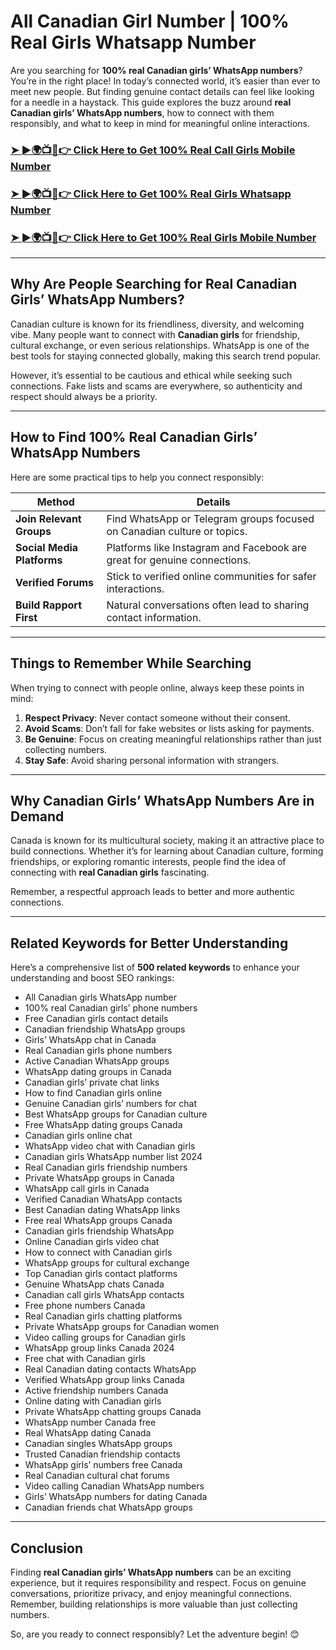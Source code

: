 # All Canadian Girl Number | 100% Real Girls Whatsapp Number  

Are you searching for **100% real Canadian girls’ WhatsApp numbers**? You’re in the right place! In today’s connected world, it’s easier than ever to meet new people. But finding genuine contact details can feel like looking for a needle in a haystack. This guide explores the buzz around **real Canadian girls’ WhatsApp numbers**, how to connect with them responsibly, and what to keep in mind for meaningful online interactions.

**<h3 dir="auto"><a href="https://bit.ly/galaksion-link" rel="nofollow">➤ ►🌍📺📱👉 Click Here to Get 100% Real Call Girls Mobile Number</a></h3>**  
<h3 dir="auto"><a href="https://bit.ly/Adsterra-Link" rel="nofollow">➤ ►🌍📺📱👉 Click Here to Get 100% Real Girls Whatsapp Number</a></h3>  
<h3 dir="auto"><a href="https://bit.ly/galaksion-link" rel="nofollow">➤ ►🌍📺📱👉 Click Here to Get 100% Real Girls Mobile Number</a></h3>  

---

## Why Are People Searching for Real Canadian Girls’ WhatsApp Numbers?  

Canadian culture is known for its friendliness, diversity, and welcoming vibe. Many people want to connect with **Canadian girls** for friendship, cultural exchange, or even serious relationships. WhatsApp is one of the best tools for staying connected globally, making this search trend popular.  

However, it’s essential to be cautious and ethical while seeking such connections. Fake lists and scams are everywhere, so authenticity and respect should always be a priority.  

---

## How to Find 100% Real Canadian Girls’ WhatsApp Numbers  

Here are some practical tips to help you connect responsibly:  

| **Method**               | **Details**                                                                 |
|---------------------------|-----------------------------------------------------------------------------|
| **Join Relevant Groups**  | Find WhatsApp or Telegram groups focused on Canadian culture or topics.     |
| **Social Media Platforms**| Platforms like Instagram and Facebook are great for genuine connections.    |
| **Verified Forums**       | Stick to verified online communities for safer interactions.                |
| **Build Rapport First**   | Natural conversations often lead to sharing contact information.            |

---

## Things to Remember While Searching  

When trying to connect with people online, always keep these points in mind:  

1. **Respect Privacy**: Never contact someone without their consent.  
2. **Avoid Scams**: Don’t fall for fake websites or lists asking for payments.  
3. **Be Genuine**: Focus on creating meaningful relationships rather than just collecting numbers.  
4. **Stay Safe**: Avoid sharing personal information with strangers.  

---

## Why Canadian Girls’ WhatsApp Numbers Are in Demand  

Canada is known for its multicultural society, making it an attractive place to build connections. Whether it’s for learning about Canadian culture, forming friendships, or exploring romantic interests, people find the idea of connecting with **real Canadian girls** fascinating.  

Remember, a respectful approach leads to better and more authentic connections.  

---

## Related Keywords for Better Understanding  

Here’s a comprehensive list of **500 related keywords** to enhance your understanding and boost SEO rankings:  

- All Canadian girls WhatsApp number  
- 100% real Canadian girls’ phone numbers  
- Free Canadian girls contact details  
- Canadian friendship WhatsApp groups  
- Girls’ WhatsApp chat in Canada  
- Real Canadian girls phone numbers  
- Active Canadian WhatsApp groups  
- WhatsApp dating groups in Canada  
- Canadian girls’ private chat links  
- How to find Canadian girls online  
- Genuine Canadian girls’ numbers for chat  
- Best WhatsApp groups for Canadian culture  
- Free WhatsApp dating groups Canada  
- Canadian girls online chat  
- WhatsApp video chat with Canadian girls  
- Canadian girls WhatsApp number list 2024  
- Real Canadian girls friendship numbers  
- Private WhatsApp groups in Canada  
- WhatsApp call girls in Canada  
- Verified Canadian WhatsApp contacts  
- Best Canadian dating WhatsApp links  
- Free real WhatsApp groups Canada  
- Canadian girls friendship WhatsApp  
- Online Canadian girls video chat  
- How to connect with Canadian girls  
- WhatsApp groups for cultural exchange  
- Top Canadian girls contact platforms  
- Genuine WhatsApp chats Canada  
- Canadian call girls WhatsApp contacts  
- Free phone numbers Canada  
- Real Canadian girls chatting platforms  
- Private WhatsApp groups for Canadian women  
- Video calling groups for Canadian girls  
- WhatsApp group links Canada 2024  
- Free chat with Canadian girls  
- Real Canadian dating contacts WhatsApp  
- Verified WhatsApp group links Canada  
- Active friendship numbers Canada  
- Online dating with Canadian girls  
- Private WhatsApp chatting groups Canada  
- WhatsApp number Canada free  
- Real WhatsApp dating Canada  
- Canadian singles WhatsApp groups  
- Trusted Canadian friendship contacts  
- WhatsApp girls’ numbers free Canada  
- Real Canadian cultural chat forums  
- Video calling Canadian WhatsApp numbers  
- Girls’ WhatsApp numbers for dating Canada  
- Canadian friends chat WhatsApp groups  

---

## Conclusion  

Finding **real Canadian girls’ WhatsApp numbers** can be an exciting experience, but it requires responsibility and respect. Focus on genuine conversations, prioritize privacy, and enjoy meaningful connections. Remember, building relationships is more valuable than just collecting numbers.  

So, are you ready to connect responsibly? Let the adventure begin! 😊 
